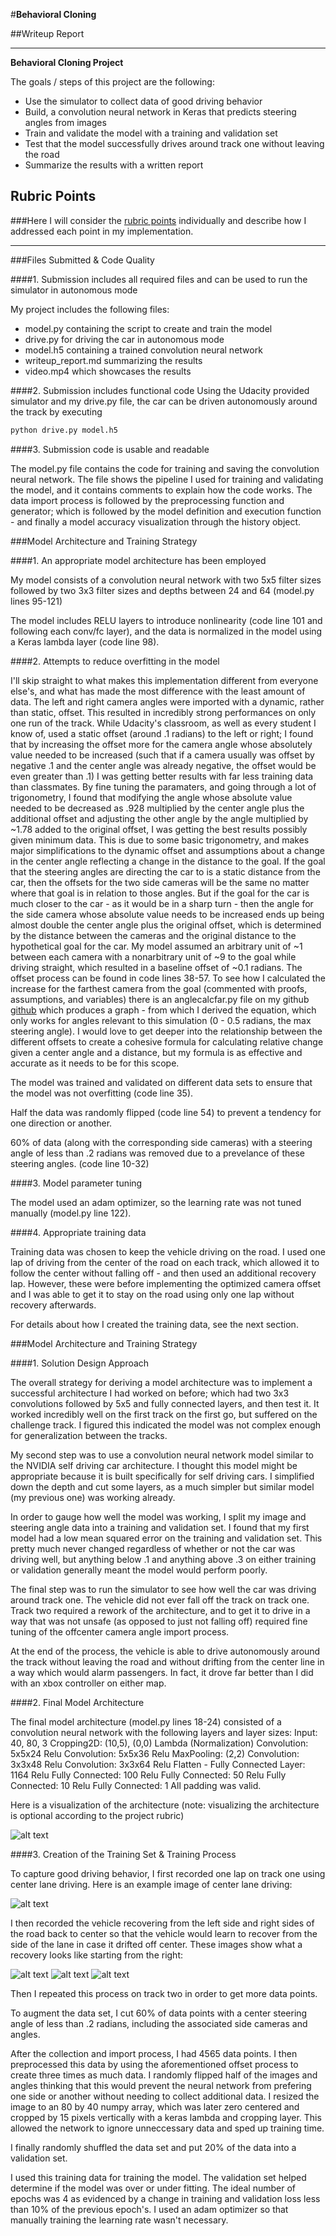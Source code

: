 #**Behavioral Cloning** 

##Writeup Report

---

**Behavioral Cloning Project**

The goals / steps of this project are the following:
* Use the simulator to collect data of good driving behavior
* Build, a convolution neural network in Keras that predicts steering angles from images
* Train and validate the model with a training and validation set
* Test that the model successfully drives around track one without leaving the road
* Summarize the results with a written report


[//]: # (Image References)

[image1]: ./examples/architecture.png "Model Visualization"
[image2]: ./examples/center_lane.jpg "Center Lane"
[image3]: ./examples/center_recover.jpg "Recovery Image"
[image4]: ./examples/center_recover2.jpg "Recovery Image"
[image5]: ./examples/center_recover3.jpg "Recovery Image"

## Rubric Points
###Here I will consider the [rubric points](https://review.udacity.com/#!/rubrics/432/view) individually and describe how I addressed each point in my implementation.  

---
###Files Submitted & Code Quality

####1. Submission includes all required files and can be used to run the simulator in autonomous mode

My project includes the following files:
* model.py containing the script to create and train the model
* drive.py for driving the car in autonomous mode
* model.h5 containing a trained convolution neural network 
* writeup_report.md summarizing the results
* video.mp4 which showcases the results

####2. Submission includes functional code
Using the Udacity provided simulator and my drive.py file, the car can be driven autonomously around the track by executing 
```sh
python drive.py model.h5
```

####3. Submission code is usable and readable

The model.py file contains the code for training and saving the convolution neural network. The file shows the pipeline I used for training and validating the model, and it contains comments to explain how the code works. The data import process is followed by the preprocessing function and generator; which is followed by the model definition and execution function - and finally a model accuracy visualization through the history object.

###Model Architecture and Training Strategy

####1. An appropriate model architecture has been employed

My model consists of a convolution neural network with two 5x5 filter sizes followed by two 3x3 filter sizes and depths between 24 and 64 (model.py lines 95-121) 

The model includes RELU layers to introduce nonlinearity (code line 101 and following each conv/fc layer), and the data is normalized in the model using a Keras lambda layer (code line 98). 

####2. Attempts to reduce overfitting in the model

I'll skip straight to what makes this implementation different from everyone else's, and what has made the most difference with the least amount of data. The left and right camera angles were imported with a dynamic, rather than static, offset. This resulted in incredibly strong performances on only one run of the track. While Udacity's classroom, as well as every student I know of, used a static offset (around .1 radians) to the left or right; I found that by increasing the offset more for the camera angle whose absolutely value needed to be increased (such that if a camera usually was offset by negative .1 and the center angle was already negative, the offset would be even greater than .1) I was getting better results with far less training data than classmates. By fine tuning the paramaters, and going through a lot of trigonometry, I found that modifying the angle whose absolute value needed to be decreased as .928 multiplied by the center angle plus the additional offset and adjusting the other angle by the angle multiplied by ~1.78 added to the original offset, I was getting the best results possibly given minimum data. This is due to some basic trigonometry, and makes major simplifications to the dynamic offset and assumptions about a change in the center angle reflecting a change in the distance to the goal. If the goal that the steering angles are directing the car to is a static distance from the car, then the offsets for the two side cameras will be the same no matter where that goal is in relation to those angles. But if the goal for the car is much closer to the car - as it would be in a sharp turn - then the angle for the side camera whose absolute value needs to be increased ends up being almost double the center angle plus the original offset, which is determined by the distance between the cameras and the original distance to the hypothetical goal for the car. My model assumed an arbitrary unit of ~1 between each camera with a nonarbitrary unit of ~9 to the goal while driving straight, which resulted in a baseline offset of ~0.1 radians. The offset process can be found in code lines 38-57. To see how I calculated the increase for the farthest camera from the goal (commented with proofs, assumptions, and variables) there is an anglecalcfar.py file on my github [github](https://github.com/Andrew-Hogan/Self-Driving-Car-in-Simulator) which produces a graph - from which I derived the equation, which only works for angles relevant to this simulation (0 - 0.5 radians, the max steering angle). I would love to get deeper into the relationship between the different offsets to create a cohesive formula for calculating relative change given a center angle and a distance, but my formula is as effective and accurate as it needs to be for this scope.

The model was trained and validated on different data sets to ensure that the model was not overfitting (code line 35).

Half the data was randomly flipped (code line 54) to prevent a tendency for one direction or another.

60% of data (along with the corresponding side cameras) with a steering angle of less than .2 radians was removed due to a prevelance of these steering angles. (code line 10-32)

####3. Model parameter tuning

The model used an adam optimizer, so the learning rate was not tuned manually (model.py line 122).

####4. Appropriate training data

Training data was chosen to keep the vehicle driving on the road. I used one lap of driving from the center of the road on each track, which allowed it to follow the center without falling off - and then used an additional recovery lap. However, these were before implementing the optimized camera offset and I was able to get it to stay on the road using only one lap without recovery afterwards.

For details about how I created the training data, see the next section. 

###Model Architecture and Training Strategy

####1. Solution Design Approach

The overall strategy for deriving a model architecture was to implement a successful architecture I had worked on before; which had two 3x3 convolutions followed by 5x5 and fully connected layers, and then test it. It worked incredibly well on the first track on the first go, but suffered on the challenge track. I figured this indicated the model was not complex enough for generalization between the tracks.

My second step was to use a convolution neural network model similar to the NVIDIA self driving car architecture. I thought this model might be appropriate because it is built specifically for self driving cars. I simplified down the depth and cut some layers, as a much simpler but similar model (my previous one) was working already.

In order to gauge how well the model was working, I split my image and steering angle data into a training and validation set. I found that my first model had a low mean squared error on the training and validation set. This pretty much never changed regardless of whether or not the car was driving well, but anything below .1 and anything above .3 on either training or validation generally meant the model would perform poorly.

The final step was to run the simulator to see how well the car was driving around track one. The vehicle did not ever fall off the track on track one. Track two required a rework of the architecture, and to get it to drive in a way that was not unsafe (as opposed to just not falling off) required fine tuning of the offcenter camera angle import process.

At the end of the process, the vehicle is able to drive autonomously around the track without leaving the road and without drifting from the center line in a way which would alarm passengers. In fact, it drove far better than I did with an xbox controller on either map.

####2. Final Model Architecture

The final model architecture (model.py lines 18-24) consisted of a convolution neural network with the following layers and layer sizes:
Input: 40, 80, 3
Cropping2D: (10,5), (0,0)
Lambda (Normalization)
Convolution: 5x5x24
Relu
Convolution: 5x5x36
Relu
MaxPooling: (2,2)
Convolution: 3x3x48
Relu
Convolution: 3x3x64
Relu
Flatten - Fully Connected Layer: 1164
Relu
Fully Connected: 100
Relu
Fully Connected: 50
Relu
Fully Connected: 10
Relu
Fully Connected: 1
All padding was valid.

Here is a visualization of the architecture (note: visualizing the architecture is optional according to the project rubric)

![alt text][image1]

####3. Creation of the Training Set & Training Process

To capture good driving behavior, I first recorded one lap on track one using center lane driving. Here is an example image of center lane driving:

![alt text][image2]

I then recorded the vehicle recovering from the left side and right sides of the road back to center so that the vehicle would learn to recover from the side of the lane in case it drifted off center. These images show what a recovery looks like starting from the right:

![alt text][image3]
![alt text][image4]
![alt text][image5]

Then I repeated this process on track two in order to get more data points.

To augment the data set, I cut 60% of data points with a center steering angle of less than .2 radians, including the associated side cameras and angles.

After the collection and import process, I had 4565 data points. I then preprocessed this data by using the aforementioned offset process to create three times as much data. I randomly flipped half of the images and angles thinking that this would prevent the neural network from prefering one side or another without needing to collect additional data. I resized the image to an 80 by 40 numpy array, which was later zero centered and cropped by 15 pixels vertically with a keras lambda and cropping layer. This allowed the network to ignore unneccessary data and sped up training time.

I finally randomly shuffled the data set and put 20% of the data into a validation set. 

I used this training data for training the model. The validation set helped determine if the model was over or under fitting. The ideal number of epochs was 4 as evidenced by a change in training and validation loss less than 10% of the previous epoch's. I used an adam optimizer so that manually training the learning rate wasn't necessary.
